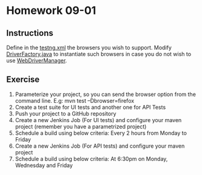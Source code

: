 # Homework 09-01

## Instructions

Define in the [testng.xml](src/test/resources/testng.xml) the browsers you wish to support.
Modify [DriverFactory.java](src/test/java/utils/DriverFactory.java) to instantiate such browsers
in case you do not wish to use [WebDriverManager](https://bonigarcia.dev/webdrivermanager/).

## Exercise
1. Parameterize your project, so you can send the browser option from the command line. E.g: mvn test –Dbrowser=firefox
2. Create a test suite for UI tests and another one for API Tests
3. Push your project to a GitHub repository
4. Create a new Jenkins Job (For UI tests) and configure your maven project (remember you have a parametrized project)
5. Schedule a build using below criteria: Every 2 hours from Monday to Friday
6. Create a new Jenkins Job (For API tests) and configure your maven project
7. Schedule a build using below criteria: At 6:30pm on Monday, Wednesday and Friday
